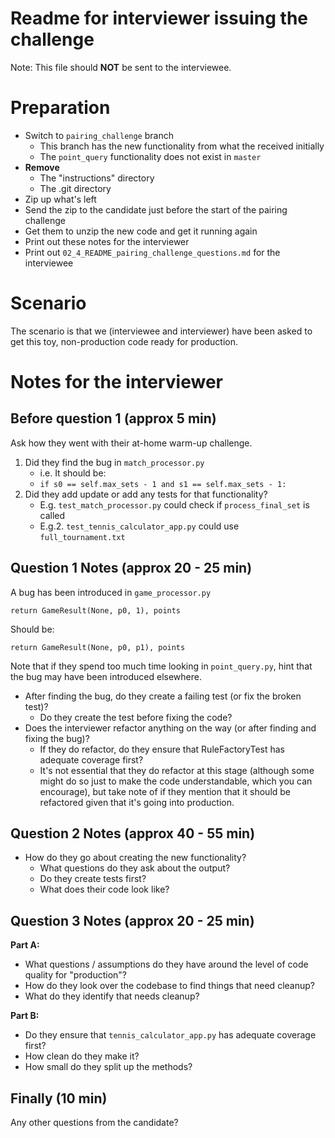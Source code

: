 # Readme for interviewer issuing the challenge
Note: This file should **NOT** be sent to the interviewee.

# Preparation

* Switch to `pairing_challenge` branch
    * This branch has the new functionality from what the received initially
    * The `point_query` functionality does not exist in `master`
* **Remove** 
    * The "instructions" directory 
    * The .git directory 
* Zip up what's left 
* Send the zip to the candidate just before the start of the pairing challenge
* Get them to unzip the new code and get it running again
* Print out these notes for the interviewer
* Print out `02_4_README_pairing_challenge_questions.md` for the interviewee  

# Scenario

The scenario is that we (interviewee and interviewer) have been asked to get this toy, non-production code ready for production.

# Notes for the interviewer

## Before question 1 (approx 5 min)
Ask how they went with their at-home warm-up challenge. 

1. Did they find the bug in `match_processor.py`
    * i.e. It should be:
    * `if s0 == self.max_sets - 1 and s1 == self.max_sets - 1:`
1. Did they add update or add any tests for that functionality?
    * E.g. `test_match_processor.py` could check if `process_final_set` is called
    * E.g.2. `test_tennis_calculator_app.py` could use `full_tournament.txt`

## Question 1 Notes (approx 20 - 25 min)
A bug has been introduced in `game_processor.py`

    return GameResult(None, p0, 1), points

Should be:

    return GameResult(None, p0, p1), points


Note that if they spend too much time looking in `point_query.py`, hint that the bug may have been introduced elsewhere.


* After finding the bug, do they create a failing test (or fix the broken test)?
   * Do they create the test before fixing the code?
* Does the interviewer refactor anything on the way (or after finding and fixing the bug)?
   * If they do refactor, do they ensure that RuleFactoryTest has adequate coverage first?
   * It's not essential that they do refactor at this stage 
   (although some might do so just to make the code understandable, which you can encourage), 
   but take note of if they mention that it should be refactored given that it's going into 
   production.


## Question 2 Notes (approx 40 - 55 min)
* How do they go about creating the new functionality?
   * What questions do they ask about the output?
   * Do they create tests first?
   * What does their code look like?

## Question 3 Notes (approx 20 - 25 min)

**Part A:** 
* What questions / assumptions do they have around the level of code quality for "production"?
* How do they look over the codebase to find things that need cleanup?
* What do they identify that needs cleanup?

**Part B:**
* Do they ensure that `tennis_calculator_app.py` has adequate coverage first?
* How clean do they make it? 
* How small do they split up the methods?

## Finally (10 min)
Any other questions from the candidate?
